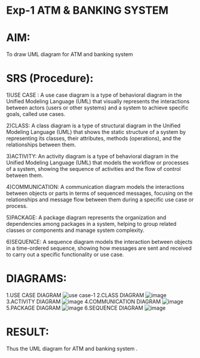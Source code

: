# Exp-1 ATM & BANKING SYSTEM

# AIM:
To draw UML diagram for ATM and banking system
# SRS (Procedure):
1)USE CASE : A use case diagram is a type of behavioral diagram in the Unified Modeling Language (UML) that visually represents the interactions between actors (users or other systems) and a system to achieve specific goals, called use cases.

2)CLASS: A class diagram is a type of structural diagram in the Unified Modeling Language (UML) that shows the static structure of a system by representing its classes, their attributes, methods (operations), and the relationships between them.

3)ACTIVITY: An activity diagram is a type of behavioral diagram in the Unified Modeling Language (UML) that models the workflow or processes of a system, showing the sequence of activities and the flow of control between them.

4)COMMUNICATION: A communication diagram models the interactions between objects or parts in terms of sequenced messages, focusing on the relationships and message flow between them during a specific use case or process.

5)PACKAGE: A package diagram represents the organization and dependencies among packages in a system, helping to group related classes or components and manage system complexity.

6)SEQUENCE: A sequence diagram models the interaction between objects in a time-ordered sequence, showing how messages are sent and received to carry out a specific functionality or use case.
# DIAGRAMS:
1.USE CASE DIAGRAM
![use case-1](https://github.com/user-attachments/assets/407ae72f-4c1a-484e-abe8-d592e30e4f7c)
2.CLASS DIAGRAM
![image](https://github.com/user-attachments/assets/bce047cc-7341-42e9-9dd6-5e311681ce46)
3.ACTIVITY DIAGRAM
![image](https://github.com/user-attachments/assets/6c6965f5-f0cf-4ff4-9bdf-df121247486c)
4.COMMUNICATION DIAGRAM
![image](https://github.com/user-attachments/assets/ceef3da2-8c11-48b5-a338-69b70a276b83)
5.PACKAGE DIAGRAM
![image](https://github.com/user-attachments/assets/aa292bec-7e23-4330-bf66-4e1f3229e748)
6.SEQUENCE DIAGRAM
![image](https://github.com/user-attachments/assets/b74ff423-078a-4a71-863d-e9fee68beb99)
# RESULT:
Thus the UML diagram for ATM and banking system .
